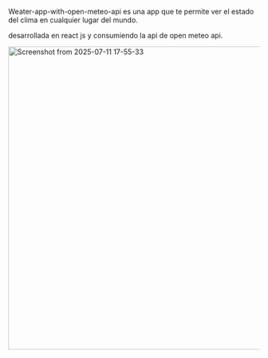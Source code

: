 Weater-app-with-open-meteo-api es una app que te permite ver el estado del clima en cualquier
lugar del mundo. 

desarrollada en react js y consumiendo la api de open meteo api.

<img width="823" height="608" alt="Screenshot from 2025-07-11 17-55-33" src="https://github.com/user-attachments/assets/d48da76d-856f-4172-ac5d-ea4753a5d606" />
